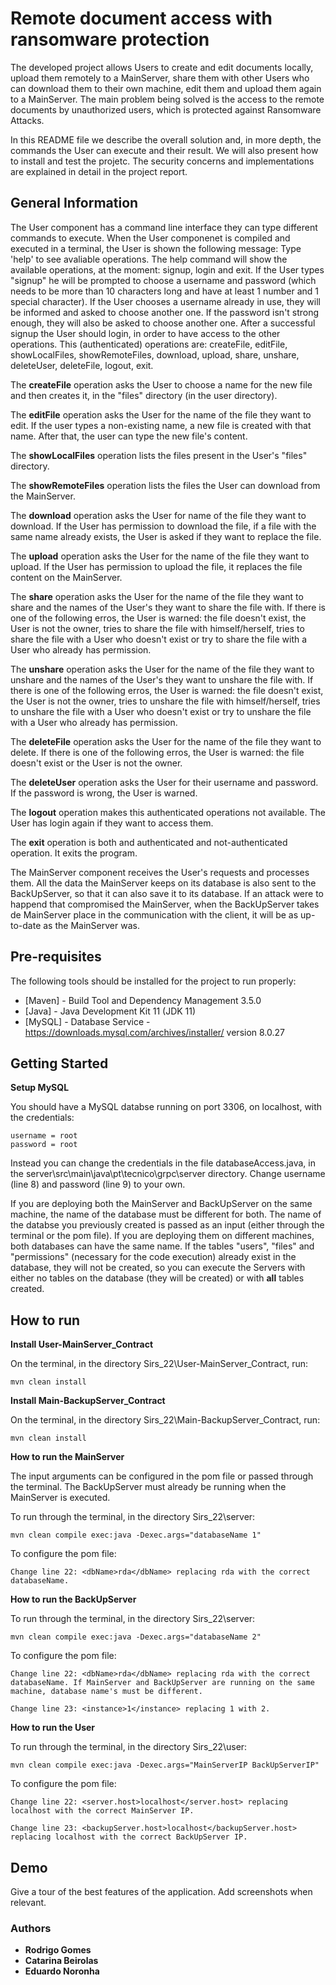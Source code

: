 # Remote document access with ransomware protection

The developed project allows Users to create and edit documents locally, upload them remotely to a MainServer, share them with other Users who can download them to their own machine, edit them and upload them again to a MainServer. The main problem being solved is the access to the remote documents by unauthorized users, which is protected against Ransomware Attacks. 

In this README file we describe the overall solution and, in more depth, the commands the User can execute and their result. We will also present how to install
and test the projetc. The security concerns and implementations are explained in detail in the project report.


## General Information

The User component has a command line interface they can type different commands to execute. When the User componenet is compiled and executed in a terminal,
the User is shown the following message: Type 'help' to see avaliable operations. The help command will show the available operations, at the moment: signup, login and exit.
If the User types "signup" he will be prompted to choose a username and password (which needs to be more than 10 characters long and have at least 1 number and 1 special character). If the User chooses a username already in use, they will be informed and asked to choose another one. If the password isn't strong enough, they will also be asked to choose another one. After a successful signup the User should login, in order to have access to the other operations. This (authenticated) operations are: createFile, editFile, showLocalFiles, showRemoteFiles, download, upload, share, unshare, deleteUser, deleteFile, logout, exit. 

The **createFile** operation asks the User to choose a name for the new file and then creates it, in the "files" directory (in the user directory).

The **editFile** operation asks the User for the name of the file they want to edit. If the user types a non-existing name, a new file is created with that name. After that, the user can type the new file's content.

The **showLocalFiles** operation lists the files present in the User's "files" directory. 

The **showRemoteFiles** operation lists the files the User can download from the MainServer. 

The **download** operation asks the User for name of the file they want to download. If the User has permission to download the file, if a file with the same name already exists, the User is asked if they want to replace the file.

The **upload** operation asks the User for the name of the file they want to upload. If the User has permission to upload the file, it replaces the file content on the MainServer.

The **share** operation asks the User for the name of the file they want to share and the names of the User's they want to share the file with. If there is one of the following erros, the User is warned: the file doesn't exist, the User is not the owner, tries to share the file with himself/herself, tries to share the file with a User who doesn't exist or try to share the file with a User who already has permission.

The **unshare** operation asks the User for the name of the file they want to unshare and the names of the User's they want to unshare the file with. If there is one of the following erros, the User is warned: the file doesn't exist, the User is not the owner, tries to unshare the file with himself/herself, tries to unshare the file with a User who doesn't exist or try to unshare the file with a User who already has permission.

The **deleteFile** operation asks the User for the name of the file they want to delete. If there is one of the following erros, the User is warned: the file doesn't exist or the User is not the owner.

The **deleteUser** operation asks the User for their username and password. If the password is wrong, the User is warned.

The **logout** operation makes this authenticated operations not available. The User has login again if they want to access them.

The **exit** operation is both and authenticated and not-authenticated operation. It exits the program.

The MainServer component receives the User's requests and processes them. All the data the MainServer keeps on its database is also sent to the BackUpServer, so that it can also save it to its database. If an attack were to happend that compromised the MainServer, when the BackUpServer takes de MainServer place in the communication with the client, it will be as up-to-date as the MainServer was.

## Pre-requisites

The following tools should be installed for the project to run properly:

* [Maven] - Build Tool and Dependency Management 3.5.0
* [Java] - Java Development Kit 11 (JDK 11)
* [MySQL] - Database Service - https://downloads.mysql.com/archives/installer/ version 8.0.27

## Getting Started

**Setup MySQL**

You should have a MySQL databse running on port 3306, on localhost, with the credentials:

    username = root
    password = root

Instead you can change the credentials in the file databaseAccess.java, in the server\src\main\java\pt\tecnico\grpc\server directory. Change username (line 8) and password (line 9) to your own.

If you are deploying both the MainServer and BackUpServer on the same machine, the name of the database must be different for both. The name of the databse you previously created is passed as an input (either through the terminal or the pom file). If you are deploying them on different machines, both databases can have the same name. If the tables "users", "files" and "permissions" (necessary for the code execution) already exist in the database, they will not be created, so you can execute the Servers with either no tables on the database (they will be created) or with **all** tables created.

## How to run

**Install User-MainServer_Contract**

On the terminal, in the directory Sirs_22\User-MainServer_Contract, run:
    
    mvn clean install 

**Install Main-BackupServer_Contract**

On the terminal, in the directory Sirs_22\Main-BackupServer_Contract, run:
    
    mvn clean install 

**How to run the MainServer**

The input arguments can be configured in the pom file or passed through the terminal. The BackUpServer must already be running when the MainServer is executed.

To run through the terminal, in the directory Sirs_22\server:
    
    mvn clean compile exec:java -Dexec.args="databaseName 1" 

To configure the pom file:

    Change line 22: <dbName>rda</dbName> replacing rda with the correct databaseName.

**How to run the BackUpServer**

To run through the terminal, in the directory Sirs_22\server:

    mvn clean compile exec:java -Dexec.args="databaseName 2" 

To configure the pom file:

    Change line 22: <dbName>rda</dbName> replacing rda with the correct databaseName. If MainServer and BackUpServer are running on the same machine, database name's must be different.

	Change line 23:	<instance>1</instance> replacing 1 with 2.

**How to run the User**

To run through the terminal, in the directory Sirs_22\user:

    mvn clean compile exec:java -Dexec.args="MainServerIP BackUpServerIP" 

To configure the pom file:

    Change line 22:	<server.host>localhost</server.host> replacing localhost with the correct MainServer IP.

    Change line 23:	<backupServer.host>localhost</backupServer.host> replacing localhost with the correct BackUpServer IP.


## Demo

Give a tour of the best features of the application.
Add screenshots when relevant.

### Authors

* **Rodrigo Gomes**
* **Catarina Beirolas**
* **Eduardo Noronha**

